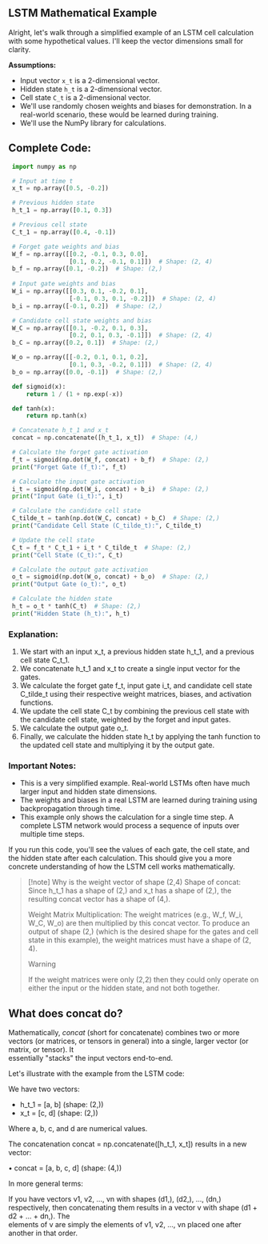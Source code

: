 ## LSTM Mathematical Example

Alright, let's walk through a simplified example of an LSTM cell calculation with some hypothetical values. I'll keep the vector dimensions small for clarity.

**Assumptions:**

- Input vector `x_t` is a 2-dimensional vector.
- Hidden state `h_t` is a 2-dimensional vector.
- Cell state `C_t` is a 2-dimensional vector.
- We'll use randomly chosen weights and biases for demonstration. In a real-world scenario, these would be learned during training.
- We'll use the NumPy library for calculations.

## Complete Code:

``` python 
 import numpy as np

 # Input at time t
 x_t = np.array([0.5, -0.2])

 # Previous hidden state
 h_t_1 = np.array([0.1, 0.3])

 # Previous cell state
 C_t_1 = np.array([0.4, -0.1])

 # Forget gate weights and bias
 W_f = np.array([[0.2, -0.1, 0.3, 0.0],
                 [0.1, 0.2, -0.1, 0.1]])  # Shape: (2, 4)
 b_f = np.array([0.1, -0.2])  # Shape: (2,)
 
 # Input gate weights and bias
 W_i = np.array([[0.3, 0.1, -0.2, 0.1],
                 [-0.1, 0.3, 0.1, -0.2]])  # Shape: (2, 4)
 b_i = np.array([-0.1, 0.2])  # Shape: (2,)

 # Candidate cell state weights and bias
 W_C = np.array([[0.1, -0.2, 0.1, 0.3],
                 [0.2, 0.1, 0.3, -0.1]])  # Shape: (2, 4)
 b_C = np.array([0.2, 0.1])  # Shape: (2,)

 W_o = np.array([[-0.2, 0.1, 0.1, 0.2],
                 [0.1, 0.3, -0.2, 0.1]])  # Shape: (2, 4)
 b_o = np.array([0.0, -0.1])  # Shape: (2,)

 def sigmoid(x):
     return 1 / (1 + np.exp(-x))

 def tanh(x):
     return np.tanh(x)

 # Concatenate h_t_1 and x_t
 concat = np.concatenate([h_t_1, x_t])  # Shape: (4,)

 # Calculate the forget gate activation
 f_t = sigmoid(np.dot(W_f, concat) + b_f)  # Shape: (2,)
 print("Forget Gate (f_t):", f_t)

 # Calculate the input gate activation
 i_t = sigmoid(np.dot(W_i, concat) + b_i)  # Shape: (2,)
 print("Input Gate (i_t):", i_t)

 # Calculate the candidate cell state
 C_tilde_t = tanh(np.dot(W_C, concat) + b_C)  # Shape: (2,)
 print("Candidate Cell State (C_tilde_t):", C_tilde_t)

 # Update the cell state
 C_t = f_t * C_t_1 + i_t * C_tilde_t  # Shape: (2,)
 print("Cell State (C_t):", C_t)

 # Calculate the output gate activation
 o_t = sigmoid(np.dot(W_o, concat) + b_o)  # Shape: (2,)
 print("Output Gate (o_t):", o_t)

 # Calculate the hidden state
 h_t = o_t * tanh(C_t)  # Shape: (2,)
 print("Hidden State (h_t):", h_t)

```

### Explanation:

 1. We start with an input x_t, a previous hidden state h_t_1, and a previous cell state C_t_1.
 2. We concatenate h_t_1 and x_t to create a single input vector for the gates.
 3. We calculate the forget gate f_t, input gate i_t, and candidate cell state C_tilde_t using their respective weight matrices, biases, and activation functions.
 4. We update the cell state C_t by combining the previous cell state with the candidate cell state, weighted by the forget and input gates.
 5. We calculate the output gate o_t.
 6. Finally, we calculate the hidden state h_t by applying the tanh function to the updated cell state and multiplying it by the output gate.

### Important Notes:

 - This is a very simplified example. Real-world LSTMs often have much larger input and hidden state dimensions.
 - The weights and biases in a real LSTM are learned during training using backpropagation through time.
 - This example only shows the calculation for a single time step. A complete LSTM network would process a sequence of inputs over multiple time steps.

If you run this code, you'll see the values of each gate, the cell state, and the hidden state after each calculation. This should give you a more concrete understanding of 
how the LSTM cell works mathematically.

>[!note] Why is the weight vector of shape (2,4)
>Shape of concat:  Since h_t_1 has a shape of (2,) and x_t has a shape of (2,), the resulting concat vector has a shape of (4,).
>
>Weight Matrix Multiplication: The weight matrices (e.g., W_f, W_i, W_C, W_o) are then multiplied by this concat vector.  To produce an output of shape (2,) (which is the 
   desired shape for the gates and cell state in this example), the weight matrices must have a shape of (2, 4). 
   >>[!warning]
   >If the weight matrices were only (2,2) then they could only operate on either the input or the hidden state, and not both together.
   
## What does concat do?
Mathematically, *concat* (short for concatenate) combines two or more vectors (or matrices, or tensors in general) into a single, larger vector (or matrix, or tensor). It     
essentially "stacks" the input vectors end-to-end.

Let's illustrate with the example from the LSTM code:

We have two vectors:

 - h_t_1 = [a, b]  (shape: (2,))
 - x_t = [c, d]  (shape: (2,))

Where a, b, c, and d are numerical values.

The concatenation concat = np.concatenate([h_t_1, x_t]) results in a new vector:

 • concat = [a, b, c, d] (shape: (4,))

In more general terms:

If you have vectors  v1, v2, ..., vn with shapes (d1,), (d2,), ..., (dn,) respectively, then concatenating them results in a vector v with shape (d1 + d2 + ... + dn,). The  
elements of v are simply the elements of v1, v2, ..., vn placed one after another in that order.
   



